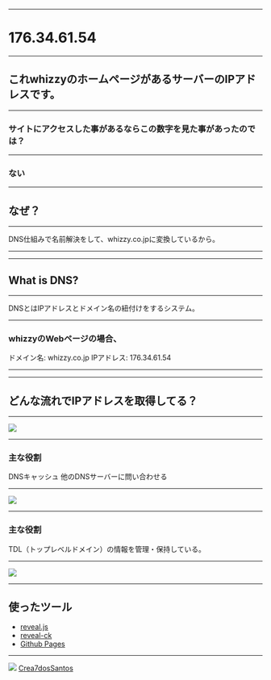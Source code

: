 ***

# 176.34.61.54

---

## これwhizzyのホームページがあるサーバーのIPアドレスです。

---

### サイトにアクセスした事があるならこの数字を見た事があったのでは？

---

### ない

---

## なぜ？

---

DNS仕組みで名前解決をして、whizzy.co.jpに変換しているから。

***

***

## What is DNS?

---

DNSとはIPアドレスとドメイン名の紐付けをするシステム。

---

### whizzyのWebページの場合、
ドメイン名: whizzy.co.jp
IPアドレス: 176.34.61.54

***

***

## どんな流れでIPアドレスを取得してる？

---

![](images/1.png)

---

### 主な役割
DNSキャッシュ
他のDNSサーバーに問い合わせる

---

![](images/2.png)

---

### 主な役割
TDL（トップレベルドメイン）の情報を管理・保持している。

---

![](images/3.png)

***

## 使ったツール
- [reveal.js](https://github.com/hakimel/reveal.js)
- [reveal-ck](http://jedcn.github.io/reveal-ck/)
- [Github Pages](https://pages.github.com/)

---

![](images/porti.png)
[Crea7dosSantos](https://github.com/Crea7dosSantos)
